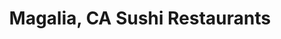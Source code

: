 ---
layout: city
title: Magalia, CA Sushi Restaurants
permalink: /california/magalia/
stateAbbr: CA
stateName: California
cityName: Magalia
---